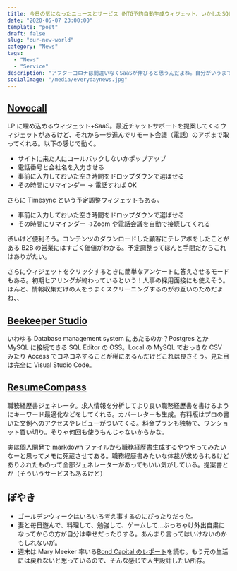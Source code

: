```yaml
---
title: 今日の気になったニュースとサービス（MTG予約自動生成ウィジェット、いかしたSQLエディタ、職務経歴書ジェネレーター）
date: "2020-05-07 23:00:00"
template: "post"
draft: false
slug: "our-new-world"
category: "News"
tags:
  - "News"
  - "Service"
description: "アフターコロナは間違いなくSaaSが伸びると思うんだよね。自分がいうまでもないんだろうけど、、イケてるSaaS系サービスをいくつかピック。"
socialImage: "/media/everydaynews.jpg"
---
```


## [Novocall](https://novocall.co/)

LP に埋め込めるウィジェット+SaaS。最近チャットサポートを提案してくるウィジェットがあるけど、それから一歩進んでリモート会議（電話）のアポまで取ってくれる。以下の感じで動く。

- サイトに来た人にコールバックしないかポップアップ
- 電話番号と会社名を入力させる
- 事前に入力しておいた空き時間をドロップダウンで選ばせる
- その時間にリマインダー → 電話すれば OK

さらに Timesync という予定調整ウィジェットもある。

- 事前に入力しておいた空き時間をドロップダウンで選ばせる
- その時間にリマインダー →Zoom や電話会議を自動で接続してくれる

渋いけど便利そう。コンテンツのダウンロードした顧客にテレアポをしたことがある B2B の営業にはすごく価値がわかる。予定調整ってほんと手間だからこれはありがたい。

さらにウィジェットをクリックするときに簡単なアンケートに答えさせるモードもある。初期ヒアリングが終わっているという！人事の採用面接にも使えそう。ほんと、情報収集だけの人をうまくスクリーニングするのがお互いのためだよね、、

## [Beekeeper Studio](https://www.beekeeperstudio.io/?ref=producthunt)

いわゆる Database management system にあたるのか？Postgres とか MySQL に接続できる SQL Editor の OSS。Local の MySQL でおっきな CSV みたり Access でコネコネすることが稀にあるんだけどこれは良さそう。見た目は完全に Visual Studio Code。

## [ResumeCompass](https://www.resumecompass.co/)

職務経歴書ジェネレータ。求人情報を分析してより良い職務経歴書を書けるようにキーワード最適化などをしてくれる。カバーレターも生成。有料版はプロの書いた文例へのアクセスやレビューがついてくる。料金プランも独特で、ワンショット買い切り。そりゃ何回も使うもんじゃないからかな。

実は個人開発で markdown ファイルから職務経歴書生成するやつやってみたいなーと思ってメモに死蔵させてある。職務経歴書みたいな体裁が求められるけどありふれたものって全部ジェネレーターがあってもいい気がしている。提案書とか（そういうサービスもあるけど）

## ぼやき

- ゴールデンウィークはいろいろ考え事するのにぴったりだった。
- 妻と毎日遊んで、料理して、勉強して、ゲームして…ぶっちゃけ外出自粛になってからの方が自分は幸せだったりする。あんまり言ってはいけないのかもしれないが。
- 週末は Mary Meeker 率いる[Bond Capital のレポート](https://www.bondcap.com/report/onw/)を読む。もう元の生活には戻れないと思っているので、そんな感じで人生設計したい所存。
